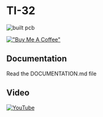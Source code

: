 # TI-32

![built pcb](./pcb/built.png)

[!["Buy Me A Coffee"](https://www.buymeacoffee.com/assets/img/custom_images/purple_img.png)](https://www.buymeacoffee.com/ChromaLock)

## Documentation

Read the DOCUMENTATION.md file

## Video
[![YouTube](http://i.ytimg.com/vi/Bicjxl4EcJg/hqdefault.jpg)](https://www.youtube.com/watch?v=Bicjxl4EcJg)


